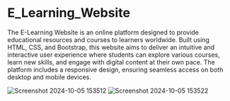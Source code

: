 # E_Learning_Website

The E-Learning Website is an online platform designed to provide educational resources and courses to learners worldwide. Built using HTML, CSS, and Bootstrap, this website aims to deliver an intuitive and interactive user experience where students can explore various courses, learn new skills, and engage with digital content at their own pace. The platform includes a responsive design, ensuring seamless access on both desktop and mobile devices.

![Screenshot 2024-10-05 153512](https://github.com/user-attachments/assets/bdae0cda-7ebc-4f1c-ad17-d891050f3519)
![Screenshot 2024-10-05 153522](https://github.com/user-attachments/assets/48e2e5b1-e94f-4671-a0d9-a0d5242b121d)
